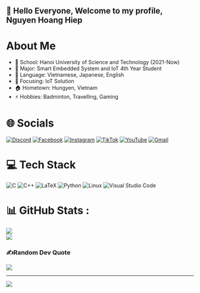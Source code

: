 ## 👋 Hello Everyone, Welcome to my profile, Nguyen Hoang Hiep

# About Me
- 🏫 School: Hanoi University of Science and Technology (2021-Now)
- 🌱 Major: Smart Embedded System and IoT 4th Year Student
- 💬 Language: Vietnamese, Japanese, English
- 🎯 Focusing: IoT Solution
- 🏠 Hometown: Hungyen, Vietnam
- ⚡ Hobbies: Badminton, Travelling, Gaming


# 🌐 Socials
[![Discord](https://img.shields.io/badge/Discord-%237289DA.svg?logo=discord&logoColor=white)](htttps://discord.gg/894443390031249438) 
[![Facebook](https://img.shields.io/badge/Facebook-%231877F2.svg?logo=Facebook&logoColor=white)](https://facebook.com/https://www.facebook.com/profile.php?id=100009669068016) 
[![Instagram](https://img.shields.io/badge/Instagram-%23E4405F.svg?logo=Instagram&logoColor=white)](https://instagram.com/https://www.instagram.com/wow_hip/) 
[![TikTok](https://img.shields.io/badge/TikTok-%23000000.svg?logo=TikTok&logoColor=white)](https://tiktok.com/@https://www.tiktok.com/@MS4wLjABAAAAt6BMwR_iZR4kBq8GY7KQ02KoViOtQxHupnePql8kkIZ8GKoP-ie4SZb-UvRdurFA?is_from_webapp=1&sender_device=pc) 
[![YouTube](https://img.shields.io/badge/YouTube-%23FF0000.svg?logo=YouTube&logoColor=white)](https://youtube.com/c/https://www.youtube.com/@hiepnguyenhoang8471) 
[![Gmail](https://img.shields.io/badge/Gmail-D14836?logo=gmail&logoColor=white)](mailto:kzhiep@gmail.com)
 
# 💻 Tech Stack
![C](https://img.shields.io/badge/c-%2300599C.svg?style=for-the-badge&logo=c&logoColor=white) 
![C++](https://img.shields.io/badge/c++-%2300599C.svg?style=for-the-badge&logo=c%2B%2B&logoColor=white) 
![LaTeX](https://img.shields.io/badge/latex-%23008080.svg?style=for-the-badge&logo=latex&logoColor=white) 
![Python](https://img.shields.io/badge/python-3670A0?style=for-the-badge&logo=python&logoColor=ffdd54) 
![Linux](https://img.shields.io/badge/linux-%23FCC624.svg?style=for-the-badge&logo=linux&logoColor=black) 
![Visual Studio Code](https://img.shields.io/badge/Visual%20Studio%20Code-%23007ACC.svg?style=for-the-badge&logo=visual-studio-code&logoColor=white)

# 📊 GitHub Stats :
![](https://github-readme-stats.vercel.app/api?username=Hiepnguyenhoang&theme=default&hide_border=false&include_all_commits=false&count_private=false)<br/>
![](https://github-readme-stats.vercel.app/api/top-langs/?username=Hiepnguyenhoang&theme=default&hide_border=false&include_all_commits=false&count_private=false&layout=compact)

### ✍️Random Dev Quote
![](https://quotes-github-readme.vercel.app/api?type=horizontal&theme=radical)

---
[![](https://visitcount.itsvg.in/api?id=Hiepnguyenhoang&icon=0&color=0)](https://visitcount.itsvg.in)
